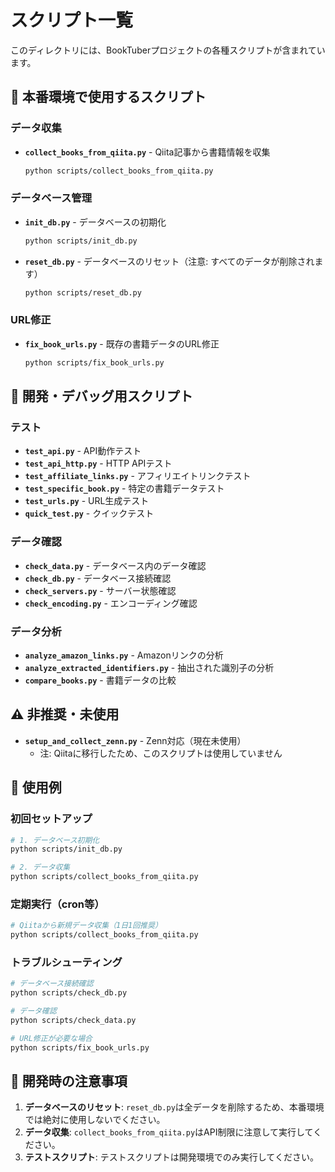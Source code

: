 # スクリプト一覧

このディレクトリには、BookTuberプロジェクトの各種スクリプトが含まれています。

## 📌 本番環境で使用するスクリプト

### データ収集
- **`collect_books_from_qiita.py`** - Qiita記事から書籍情報を収集
  ```bash
  python scripts/collect_books_from_qiita.py
  ```

### データベース管理
- **`init_db.py`** - データベースの初期化
  ```bash
  python scripts/init_db.py
  ```
- **`reset_db.py`** - データベースのリセット（注意: すべてのデータが削除されます）
  ```bash
  python scripts/reset_db.py
  ```

### URL修正
- **`fix_book_urls.py`** - 既存の書籍データのURL修正
  ```bash
  python scripts/fix_book_urls.py
  ```

## 🧪 開発・デバッグ用スクリプト

### テスト
- **`test_api.py`** - API動作テスト
- **`test_api_http.py`** - HTTP APIテスト
- **`test_affiliate_links.py`** - アフィリエイトリンクテスト
- **`test_specific_book.py`** - 特定の書籍データテスト
- **`test_urls.py`** - URL生成テスト
- **`quick_test.py`** - クイックテスト

### データ確認
- **`check_data.py`** - データベース内のデータ確認
- **`check_db.py`** - データベース接続確認
- **`check_servers.py`** - サーバー状態確認
- **`check_encoding.py`** - エンコーディング確認

### データ分析
- **`analyze_amazon_links.py`** - Amazonリンクの分析
- **`analyze_extracted_identifiers.py`** - 抽出された識別子の分析
- **`compare_books.py`** - 書籍データの比較

## ⚠️ 非推奨・未使用

- **`setup_and_collect_zenn.py`** - Zenn対応（現在未使用）
  - 注: Qiitaに移行したため、このスクリプトは使用していません

## 📝 使用例

### 初回セットアップ
```bash
# 1. データベース初期化
python scripts/init_db.py

# 2. データ収集
python scripts/collect_books_from_qiita.py
```

### 定期実行（cron等）
```bash
# Qiitaから新規データ収集（1日1回推奨）
python scripts/collect_books_from_qiita.py
```

### トラブルシューティング
```bash
# データベース接続確認
python scripts/check_db.py

# データ確認
python scripts/check_data.py

# URL修正が必要な場合
python scripts/fix_book_urls.py
```

## 🔧 開発時の注意事項

1. **データベースのリセット**: `reset_db.py`は全データを削除するため、本番環境では絶対に使用しないでください。
2. **データ収集**: `collect_books_from_qiita.py`はAPI制限に注意して実行してください。
3. **テストスクリプト**: テストスクリプトは開発環境でのみ実行してください。

